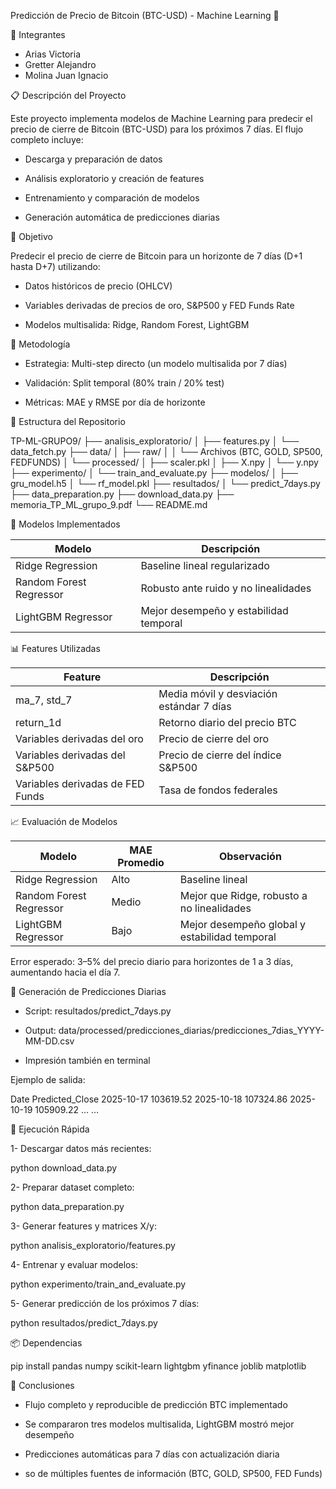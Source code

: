 Predicción de Precio de Bitcoin (BTC-USD) - Machine Learning 🚀

👥 Integrantes

- Arias Victoria  
- Gretter Alejandro  
- Molina Juan Ignacio

📋 Descripción del Proyecto

Este proyecto implementa modelos de Machine Learning para predecir el precio de cierre de Bitcoin (BTC-USD) para los próximos 7 días. El flujo completo incluye:

- Descarga y preparación de datos

- Análisis exploratorio y creación de features

- Entrenamiento y comparación de modelos

- Generación automática de predicciones diarias

🎯 Objetivo

Predecir el precio de cierre de Bitcoin para un horizonte de 7 días (D+1 hasta D+7) utilizando:

- Datos históricos de precio (OHLCV)

- Variables derivadas de precios de oro, S&P500 y FED Funds Rate

- Modelos multisalida: Ridge, Random Forest, LightGBM

🧪 Metodología

- Estrategia: Multi-step directo (un modelo multisalida por 7 días)

- Validación: Split temporal (80% train / 20% test)

- Métricas: MAE y RMSE por día de horizonte

📁 Estructura del Repositorio

TP-ML-GRUPO9/
├── analisis_exploratorio/
│   ├── features.py
│   └── data_fetch.py
├── data/
│   ├── raw/
│   │   └── Archivos (BTC, GOLD, SP500, FEDFUNDS)
│   └── processed/
│       ├── scaler.pkl
│       ├── X.npy
│       └── y.npy
├── experimento/
│   └── train_and_evaluate.py
├── modelos/
│   ├── gru_model.h5
│   └── rf_model.pkl
├── resultados/
│   └── predict_7days.py
├── data_preparation.py
├── download_data.py
├── memoria_TP_ML_grupo_9.pdf
└── README.md


🔬 Modelos Implementados

| Modelo                  | Descripción                                |
|-------------------------|--------------------------------------------|
| Ridge Regression        | Baseline lineal regularizado               |
| Random Forest Regressor | Robusto ante ruido y no linealidades       |
| LightGBM Regressor      | Mejor desempeño y estabilidad temporal     |

📊 Features Utilizadas

| Feature                    | Descripción                                |
|----------------------------|--------------------------------------------|
| ma_7, std_7                | Media móvil y desviación estándar 7 días   |
| return_1d                  | Retorno diario del precio BTC              |
| Variables derivadas del oro| Precio de cierre del oro                    |
| Variables derivadas del S&P500 | Precio de cierre del índice S&P500     |
| Variables derivadas de FED Funds | Tasa de fondos federales             |

📈 Evaluación de Modelos

| Modelo                  | MAE Promedio | Observación                                   |
|-------------------------|-------------|-----------------------------------------------|
| Ridge Regression        | Alto        | Baseline lineal                               |
| Random Forest Regressor | Medio       | Mejor que Ridge, robusto a no linealidades   |
| LightGBM Regressor      | Bajo        | Mejor desempeño global y estabilidad temporal|

Error esperado: 3–5% del precio diario para horizontes de 1 a 3 días, aumentando hacia el día 7.

💾 Generación de Predicciones Diarias

- Script: resultados/predict_7days.py

- Output: data/processed/predicciones_diarias/predicciones_7dias_YYYY-MM-DD.csv

- Impresión también en terminal

Ejemplo de salida:

Date	Predicted_Close
2025-10-17	103619.52
2025-10-18	107324.86
2025-10-19	105909.22
…	…

🚀 Ejecución Rápida

1- Descargar datos más recientes:

python download_data.py


2- Preparar dataset completo:

python data_preparation.py


3- Generar features y matrices X/y:

python analisis_exploratorio/features.py


4- Entrenar y evaluar modelos:

python experimento/train_and_evaluate.py


5- Generar predicción de los próximos 7 días:

python resultados/predict_7days.py

📦 Dependencias

pip install pandas numpy scikit-learn lightgbm yfinance joblib matplotlib

📝 Conclusiones

- Flujo completo y reproducible de predicción BTC implementado

- Se compararon tres modelos multisalida, LightGBM mostró mejor desempeño

- Predicciones automáticas para 7 días con actualización diaria

- so de múltiples fuentes de información (BTC, GOLD, SP500, FED Funds)